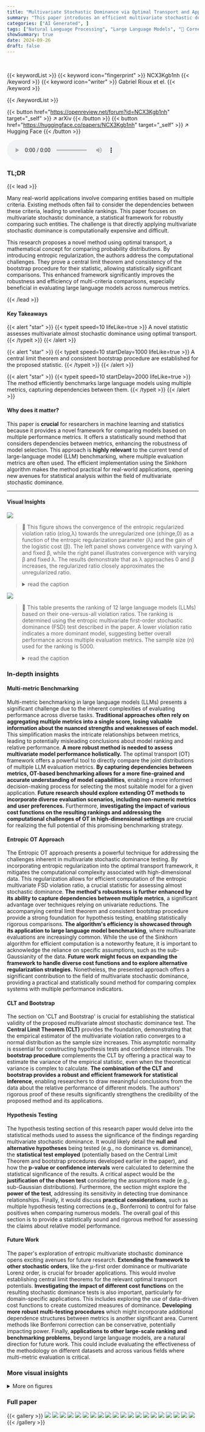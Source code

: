 ```yaml
---
title: "Multivariate Stochastic Dominance via Optimal Transport and Applications to Models Benchmarking"
summary: "This paper introduces an efficient multivariate stochastic dominance test using optimal transport, enabling robust model benchmarking by considering metric dependencies."
categories: ["AI Generated", ]
tags: ["Natural Language Processing", "Large Language Models", "🏢 Cornell University",]
showSummary: true
date: 2024-09-26
draft: false
---
```


<br>

{{< keywordList >}}
{{< keyword icon="fingerprint" >}} NCX3Kgb1nh {{< /keyword >}}
{{< keyword icon="writer" >}} Gabriel Rioux et el. {{< /keyword >}}
 
{{< /keywordList >}}

{{< button href="https://openreview.net/forum?id=NCX3Kgb1nh" target="_self" >}}
↗ arXiv
{{< /button >}}
{{< button href="https://huggingface.co/papers/NCX3Kgb1nh" target="_self" >}}
↗ Hugging Face
{{< /button >}}



<audio controls>
    <source src="https://ai-paper-reviewer.com/NCX3Kgb1nh/podcast.wav" type="audio/wav">
    Your browser does not support the audio element.
</audio>


### TL;DR


{{< lead >}}

Many real-world applications involve comparing entities based on multiple criteria.  Existing methods often fail to consider the dependencies between these criteria, leading to unreliable rankings. This paper focuses on multivariate stochastic dominance, a statistical framework for robustly comparing such entities.  The challenge is that directly applying multivariate stochastic dominance is computationally expensive and difficult.

This research proposes a novel method using optimal transport, a mathematical concept for comparing probability distributions.  By introducing entropic regularization, the authors address the computational challenges.  They prove a central limit theorem and consistency of the bootstrap procedure for their statistic, allowing statistically significant comparisons.  This enhanced framework significantly improves the robustness and efficiency of multi-criteria comparisons, especially beneficial in evaluating large language models across numerous metrics.

{{< /lead >}}


#### Key Takeaways

{{< alert "star" >}}
{{< typeit speed=10 lifeLike=true >}} A novel statistic assesses multivariate almost stochastic dominance using optimal transport. {{< /typeit >}}
{{< /alert >}}

{{< alert "star" >}}
{{< typeit speed=10 startDelay=1000 lifeLike=true >}} A central limit theorem and consistent bootstrap procedure are established for the proposed statistic. {{< /typeit >}}
{{< /alert >}}

{{< alert "star" >}}
{{< typeit speed=10 startDelay=2000 lifeLike=true >}} The method efficiently benchmarks large language models using multiple metrics, capturing dependencies between them. {{< /typeit >}}
{{< /alert >}}

#### Why does it matter?
This paper is **crucial** for researchers in machine learning and statistics because it provides a novel framework for comparing models based on multiple performance metrics.  It offers a statistically sound method that considers dependencies between metrics, enhancing the robustness of model selection. This approach is **highly relevant** to the current trend of large-language model (LLM) benchmarking, where multiple evaluation metrics are often used.  The efficient implementation using the Sinkhorn algorithm makes the method practical for real-world applications, opening new avenues for statistical analysis within the field of multivariate stochastic dominance. 

------
#### Visual Insights



![](https://ai-paper-reviewer.com/NCX3Kgb1nh/figures_7_1.jpg)

> 🔼 This figure shows the convergence of the entropic regularized violation ratio (εlog,λ) towards the unregularized one (εhinge,0) as a function of the entropic regularization parameter (λ) and the gain of the logistic cost (β).  The left panel shows convergence with varying λ and fixed β, while the right panel illustrates convergence with varying β and fixed λ. The results demonstrate that as λ approaches 0 and β increases, the regularized ratio closely approximates the unregularized ratio.
> <details>
> <summary>read the caption</summary>
> Figure 1: Convergence of εlog,λ>0 towards εhinge,0 in the synthetic dataset introduced in this section. Left panel: for a fixed parameter β = 8 of the logistic cost, εlog,λ>0 converge towards εhinge,0 as λ is decreased toward 0. Right panel: for a fixed entropic regularization parameter λ = 0.1, εlog,λ converges towards εhinge,0 as the gain of the logistic cost β increases. All simulations were generated for d = 5, μ = 0, σ² = 1.0 and N = 100. Points and error bars indicate average and standard deviation across 100 repetitions.
> </details>





![](https://ai-paper-reviewer.com/NCX3Kgb1nh/tables_14_1.jpg)

> 🔼 This table presents the ranking of 12 large language models (LLMs) based on their one-versus-all violation ratios.  The ranking is determined using the entropic multivariate first-order stochastic dominance (FSD) test described in the paper.  A lower violation ratio indicates a more dominant model, suggesting better overall performance across multiple evaluation metrics.  The sample size (n) used for the ranking is 5000.
> <details>
> <summary>read the caption</summary>
> Figure 4: This table ranks the 12 models tested in the LLM benchmarking experiment using n = 5000 samples according to their one-versus-all violation ratio, ε<sup>(h,λ)</sup><sub>i</sub>(M) = Σ<sub>j≠i</sub> ε<sup>(h,λ)</sup><sub>ij</sub>, where ε<sup>(h,λ)</sup><sub>ij</sub> is the pairwise violation ration of model i compared with model j (lower is better).
> </details>





### In-depth insights


#### Multi-metric Benchmarking
Multi-metric benchmarking in large language models (LLMs) presents a significant challenge due to the inherent complexities of evaluating performance across diverse tasks.  **Traditional approaches often rely on aggregating multiple metrics into a single score, losing valuable information about the nuanced strengths and weaknesses of each model.** This simplification masks the intricate relationships between metrics, leading to potentially misleading conclusions about model ranking and relative performance.  **A more robust method is needed to assess multivariate model performance holistically.**  The optimal transport (OT) framework offers a powerful tool to directly compare the joint distributions of multiple LLM evaluation metrics.  **By capturing dependencies between metrics, OT-based benchmarking allows for a more fine-grained and accurate understanding of model capabilities**, enabling a more informed decision-making process for selecting the most suitable model for a given application.  **Future research should explore extending OT methods to incorporate diverse evaluation scenarios, including non-numeric metrics and user preferences.**  Furthermore, **investigating the impact of various cost functions on the resulting rankings and addressing the computational challenges of OT in high-dimensional settings** are crucial for realizing the full potential of this promising benchmarking strategy.

#### Entropic OT Approach
The Entropic OT approach presents a powerful technique for addressing the challenges inherent in multivariate stochastic dominance testing. By incorporating entropic regularization into the optimal transport framework, it mitigates the computational complexity associated with high-dimensional data. This regularization allows for efficient computation of the entropic multivariate FSD violation ratio, a crucial statistic for assessing almost stochastic dominance.  **The method's robustness is further enhanced by its ability to capture dependencies between multiple metrics**, a significant advantage over techniques relying on univariate reductions.  The accompanying central limit theorem and consistent bootstrap procedure provide a strong foundation for hypothesis testing, enabling statistically rigorous comparisons.  **The algorithm's efficiency is showcased through its application to large language model benchmarking**, where multivariate evaluations are increasingly common.  While the use of the Sinkhorn algorithm for efficient computation is a noteworthy feature, it is important to acknowledge the reliance on specific assumptions, such as the sub-Gaussianity of the data.  **Future work might focus on expanding the framework to handle diverse cost functions and to explore alternative regularization strategies.**  Nonetheless, the presented approach offers a significant contribution to the field of multivariate stochastic dominance, providing a practical and statistically sound method for comparing complex systems with multiple performance indicators.

#### CLT and Bootstrap
The section on 'CLT and Bootstrap' is crucial for establishing the statistical validity of the proposed multivariate almost stochastic dominance test.  The **Central Limit Theorem (CLT)** provides the foundation, demonstrating that the empirical estimator of the multivariate violation ratio converges to a normal distribution as the sample size increases.  This asymptotic normality is essential for constructing hypothesis tests and confidence intervals. The **bootstrap procedure** complements the CLT by offering a practical way to estimate the variance of the empirical statistic, even when the theoretical variance is complex to calculate. **The combination of the CLT and bootstrap provides a robust and efficient framework for statistical inference**, enabling researchers to draw meaningful conclusions from the data about the relative performance of different models. The authors' rigorous proof of these results significantly strengthens the credibility of the proposed method and its applications.

#### Hypothesis Testing
The hypothesis testing section of this research paper would delve into the statistical methods used to assess the significance of the findings regarding multivariate stochastic dominance.  It would likely detail the **null and alternative hypotheses** being tested (e.g., no dominance vs. dominance), the **statistical test employed** (potentially based on the Central Limit Theorem and bootstrap procedures developed earlier in the paper), and how the **p-value or confidence intervals** were calculated to determine the statistical significance of the results.  A critical aspect would be the **justification of the chosen test** considering the assumptions made (e.g., sub-Gaussian distributions).  Furthermore, the section might explore the **power of the test**, addressing its sensitivity in detecting true dominance relationships.  Finally,  it would discuss **practical considerations**, such as multiple hypothesis testing corrections (e.g., Bonferroni) to control for false positives when comparing numerous models.  The overall goal of this section is to provide a statistically sound and rigorous method for assessing the claims about relative model performance.

#### Future Work
The paper's exploration of entropic multivariate stochastic dominance opens exciting avenues for future research.  **Extending the framework to other stochastic orders**, like the μ-first order dominance or multivariate Lorenz order, is crucial for broader applications.  This would involve establishing central limit theorems for the relevant optimal transport potentials.  **Investigating the impact of different cost functions** on the resulting stochastic dominance tests is also important, particularly for domain-specific applications.  This includes exploring the use of data-driven cost functions to create customized measures of dominance.  **Developing more robust multi-testing procedures** which might incorporate additional dependence structures between metrics is another significant area.  Current methods like Bonferroni correction can be conservative, potentially impacting power.  Finally, **applications to other large-scale ranking and benchmarking problems**, beyond large language models, are a natural direction for future work.  This could include evaluating the effectiveness of the methodology on different datasets and across various fields where multi-metric evaluation is critical.


### More visual insights

<details>
<summary>More on figures
</summary>


![](https://ai-paper-reviewer.com/NCX3Kgb1nh/figures_8_1.jpg)

> 🔼 This figure shows the Type I and Type II error rates for a relative test statistic used in multivariate stochastic dominance testing.  The error rates are plotted against the sample size (n) for different dimensions (d = 10, 20, and 50). The parameters β and λ are held constant at β=8 and λ=0.01d.  The figure illustrates how the error rates behave as the sample size increases, for varying dimensions, providing insights into the test's performance.
> <details>
> <summary>read the caption</summary>
> Figure 2: Type I and type II error of the relative test statistic as a function of the sample size n in dimension d ∈ {10, 20, 50}. Here, β = 8 and λ = 0.01d.
> </details>



![](https://ai-paper-reviewer.com/NCX3Kgb1nh/figures_8_2.jpg)

> 🔼 This figure compares the performance of three different methods for ranking large language models (LLMs) based on multiple evaluation metrics.  The x-axis represents the sample size used in the experiment. The y-axis shows the Kendall Tau similarity between the rankings produced by each method and the rankings produced by ChatGPT, used as a human-proxy ranking. The three methods are:  1. **Relative Testing FSD w/ P(IC):** This method reduces the multivariate ranking problem to a univariate problem using independent copula aggregation across the dimensions before applying univariate first-order stochastic dominance. 2. **Relative Testing FSD w/ P(EC):** This method also reduces the problem to a univariate one using empirical copula aggregation before applying first-order stochastic dominance. 3. **Multivariate Relative Testing:** This method directly utilizes the multivariate first-order stochastic dominance framework, incorporating the dependencies between the metrics.  The figure demonstrates that the multivariate relative testing approach outperforms the two univariate reduction methods in terms of Kendall Tau similarity with the human-generated rankings, especially with larger sample sizes. This indicates that accounting for dependencies between metrics through multivariate analysis yields a more accurate and robust ranking of LLMs.
> <details>
> <summary>read the caption</summary>
> Figure 3. Mix Instruct Results: Comparison of Multivariate FSD to Reduction to univariate FSD with aggregation across the dimensions.
> </details>



</details>






### Full paper

{{< gallery >}}
<img src="https://ai-paper-reviewer.com/NCX3Kgb1nh/1.png" class="grid-w50 md:grid-w33 xl:grid-w25" />
<img src="https://ai-paper-reviewer.com/NCX3Kgb1nh/2.png" class="grid-w50 md:grid-w33 xl:grid-w25" />
<img src="https://ai-paper-reviewer.com/NCX3Kgb1nh/3.png" class="grid-w50 md:grid-w33 xl:grid-w25" />
<img src="https://ai-paper-reviewer.com/NCX3Kgb1nh/4.png" class="grid-w50 md:grid-w33 xl:grid-w25" />
<img src="https://ai-paper-reviewer.com/NCX3Kgb1nh/5.png" class="grid-w50 md:grid-w33 xl:grid-w25" />
<img src="https://ai-paper-reviewer.com/NCX3Kgb1nh/6.png" class="grid-w50 md:grid-w33 xl:grid-w25" />
<img src="https://ai-paper-reviewer.com/NCX3Kgb1nh/7.png" class="grid-w50 md:grid-w33 xl:grid-w25" />
<img src="https://ai-paper-reviewer.com/NCX3Kgb1nh/8.png" class="grid-w50 md:grid-w33 xl:grid-w25" />
<img src="https://ai-paper-reviewer.com/NCX3Kgb1nh/9.png" class="grid-w50 md:grid-w33 xl:grid-w25" />
<img src="https://ai-paper-reviewer.com/NCX3Kgb1nh/10.png" class="grid-w50 md:grid-w33 xl:grid-w25" />
<img src="https://ai-paper-reviewer.com/NCX3Kgb1nh/11.png" class="grid-w50 md:grid-w33 xl:grid-w25" />
<img src="https://ai-paper-reviewer.com/NCX3Kgb1nh/12.png" class="grid-w50 md:grid-w33 xl:grid-w25" />
<img src="https://ai-paper-reviewer.com/NCX3Kgb1nh/13.png" class="grid-w50 md:grid-w33 xl:grid-w25" />
<img src="https://ai-paper-reviewer.com/NCX3Kgb1nh/14.png" class="grid-w50 md:grid-w33 xl:grid-w25" />
<img src="https://ai-paper-reviewer.com/NCX3Kgb1nh/15.png" class="grid-w50 md:grid-w33 xl:grid-w25" />
<img src="https://ai-paper-reviewer.com/NCX3Kgb1nh/16.png" class="grid-w50 md:grid-w33 xl:grid-w25" />
<img src="https://ai-paper-reviewer.com/NCX3Kgb1nh/17.png" class="grid-w50 md:grid-w33 xl:grid-w25" />
<img src="https://ai-paper-reviewer.com/NCX3Kgb1nh/18.png" class="grid-w50 md:grid-w33 xl:grid-w25" />
<img src="https://ai-paper-reviewer.com/NCX3Kgb1nh/19.png" class="grid-w50 md:grid-w33 xl:grid-w25" />
<img src="https://ai-paper-reviewer.com/NCX3Kgb1nh/20.png" class="grid-w50 md:grid-w33 xl:grid-w25" />
{{< /gallery >}}